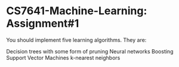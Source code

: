 # CS7641-Machine-Learning: Assignment#1
You should implement five learning algorithms. They are:

Decision trees with some form of pruning
Neural networks
Boosting
Support Vector Machines
k-nearest neighbors
